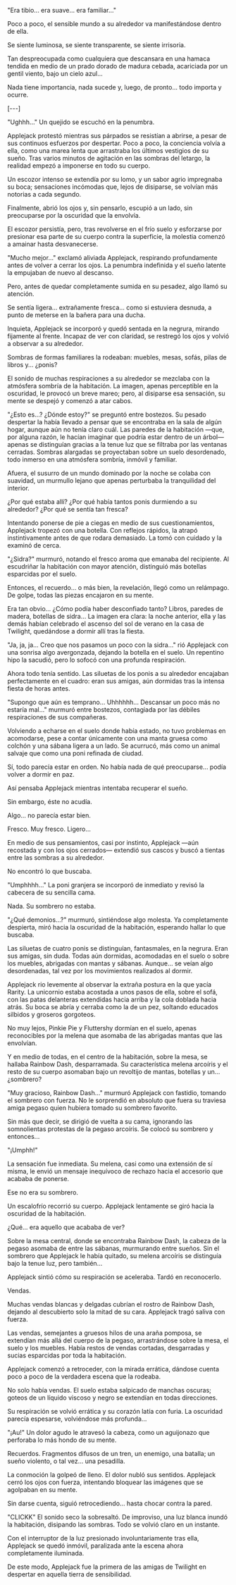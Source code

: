 "Era tibio... era suave... era familiar..."

Poco a poco, el sensible mundo a su alrededor va manifestándose dentro de ella.

Se siente luminosa, se siente transparente, se siente irrisoria.

Tan despreocupada como cualquiera que descansara en una hamaca tendida en medio de un prado dorado de madura cebada,
acariciada por un gentil viento, bajo un cielo azul...

Nada tiene importancia, nada sucede y, luego, de pronto... todo importa y ocurre.

[---]

"Ughhh..." Un quejido se escuchó en la penumbra.

Applejack protestó mientras sus párpados se resistían a abrirse, a pesar de sus continuos esfuerzos por despertar. Poco a poco, la conciencia volvía a ella, como una marea lenta que arrastraba los últimos vestigios de su sueño. Tras varios minutos de agitación en las sombras del letargo, la realidad empezó a imponerse en todo su cuerpo.

Un escozor intenso se extendía por su lomo, y un sabor agrio impregnaba su boca; sensaciones incómodas que, lejos de disiparse, se volvían más notorias a cada segundo.

Finalmente, abrió los ojos y, sin pensarlo, escupió a un lado, sin preocuparse por la oscuridad que la envolvía.

El escozor persistía, pero, tras revolverse en el frío suelo y esforzarse por presionar esa parte de su cuerpo contra la superficie, la molestia comenzó a amainar hasta desvanecerse.

"Mucho mejor..." exclamó aliviada Applejack, respirando profundamente antes de volver a cerrar los ojos. La penumbra indefinida y el sueño latente la empujaban de nuevo al descanso.

Pero, antes de quedar completamente sumida en su pesadez, algo llamó su atención.

Se sentía ligera… extrañamente fresca… como si estuviera desnuda, a punto de meterse en la bañera para una ducha.

Inquieta, Applejack se incorporó y quedó sentada en la negrura, mirando fijamente al frente. Incapaz de ver con claridad, se restregó los ojos y volvió a observar a su alrededor.

Sombras de formas familiares la rodeaban: muebles, mesas, sofás, pilas de libros y… ¿ponis?

El sonido de muchas respiraciones a su alrededor se mezclaba con la atmósfera sombría de la habitación. La imagen, apenas perceptible en la oscuridad, le provocó un breve mareo; pero, al disiparse esa sensación, su mente se despejó y comenzó a atar cabos.

"¿Esto es...? ¿Dónde estoy?" se preguntó entre bostezos. Su pesado despertar la había llevado a pensar que se encontraba en la sala de algún hogar, aunque aún no tenía claro cuál. Las paredes de la habitación —que, por alguna razón, le hacían imaginar que podría estar dentro de un árbol— apenas se distinguían gracias a la tenue luz que se filtraba por las ventanas cerradas. Sombras alargadas se proyectaban sobre un suelo desordenado, todo inmerso en una atmósfera sombría, inmóvil y familiar.

Afuera, el susurro de un mundo dominado por la noche se colaba con suavidad, un murmullo lejano que apenas perturbaba la tranquilidad del interior.

¿Por qué estaba allí? ¿Por qué había tantos ponis durmiendo a su alrededor? ¿Por qué se sentía tan fresca?

Intentando ponerse de pie a ciegas en medio de sus cuestionamientos, Applejack tropezó con una botella. Con reflejos rápidos, la atrapó instintivamente antes de que rodara demasiado. La tomó con cuidado y la examinó de cerca.

"¿Sidra?" murmuró, notando el fresco aroma que emanaba del recipiente. Al escudriñar la habitación con mayor atención, distinguió más botellas esparcidas por el suelo.

Entonces, el recuerdo… o más bien, la revelación, llegó como un relámpago. De golpe, todas las piezas encajaron en su mente.

Era tan obvio… ¿Cómo podía haber desconfiado tanto? Libros, paredes de madera, botellas de sidra… La imagen era clara: la noche anterior, ella y las demás habían celebrado el ascenso del sol de verano en la casa de Twilight, quedándose a dormir allí tras la fiesta.

"Ja, ja, ja... Creo que nos pasamos un poco con la sidra..." rió Applejack con una sonrisa algo avergonzada, dejando la botella en el suelo. Un repentino hipo la sacudió, pero lo sofocó con una profunda respiración.

Ahora todo tenía sentido. Las siluetas de los ponis a su alrededor encajaban perfectamente en el cuadro: eran sus amigas, aún dormidas tras la intensa fiesta de horas antes.

"Supongo que aún es temprano... Uhhhhhh... Descansar un poco más no estaría mal..." murmuró entre bostezos, contagiada por las débiles respiraciones de sus compañeras.

Volviendo a echarse en el suelo donde había estado, no tuvo problemas en acomodarse, pese a contar únicamente con una manta gruesa como colchón y una sábana ligera a un lado. Se acurrucó, más como un animal salvaje que como una poni refinada de ciudad.

Sí, todo parecía estar en orden. No había nada de qué preocuparse... podía volver a dormir en paz.

Así pensaba Applejack mientras intentaba recuperar el sueño.

Sin embargo, éste no acudía.

Algo… no parecía estar bien.

Fresco. Muy fresco. Ligero…

En medio de sus pensamientos, casi por instinto, Applejack —aún recostada y con los ojos cerrados— extendió sus cascos y buscó a tientas entre las sombras a su alrededor.

No encontró lo que buscaba.

"Umphhhh..." La poni granjera se incorporó de inmediato y revisó la cabecera de su sencilla cama.

Nada. Su sombrero no estaba.

"¿Qué demonios...?" murmuró, sintiéndose algo molesta. Ya completamente despierta, miró hacia la oscuridad de la habitación, esperando hallar lo que buscaba.

Las siluetas de cuatro ponis se distinguían, fantasmales, en la negrura. Eran sus amigas, sin duda. Todas aún dormidas, acomodadas en el suelo o sobre los muebles, abrigadas con mantas y sábanas. Aunque… se veían algo desordenadas, tal vez por los movimientos realizados al dormir.

Applejack rio levemente al observar la extraña postura en la que yacía Rarity. La unicornio estaba acostada a unos pasos de ella, sobre el sofá, con las patas delanteras extendidas hacia arriba y la cola doblada hacia atrás. Su boca se abría y cerraba como la de un pez, soltando educados silbidos y groseros gorgoteos.

No muy lejos, Pinkie Pie y Fluttershy dormían en el suelo, apenas reconocibles por la melena que asomaba de las abrigadas mantas que las envolvían.

Y en medio de todas, en el centro de la habitación, sobre la mesa, se hallaba Rainbow Dash, desparramada. Su característica melena arcoíris y el resto de su cuerpo asomaban bajo un revoltijo de mantas, botellas y un… ¿sombrero?

"Muy gracioso, Rainbow Dash..." murmuró Applejack con fastidio, tomando el sombrero con fuerza. No le sorprendió en absoluto que fuera su traviesa amiga pegaso quien hubiera tomado su sombrero favorito.

Sin más que decir, se dirigió de vuelta a su cama, ignorando las somnolientas protestas de la pegaso arcoíris. Se colocó su sombrero y entonces...

"¡Umphh!"

La sensación fue inmediata. Su melena, casi como una extensión de sí misma, le envió un mensaje inequívoco de rechazo hacia el accesorio que acababa de ponerse.

Ese no era su sombrero.

Un escalofrío recorrió su cuerpo. Applejack lentamente se giró hacia la oscuridad de la habitación.

¿Qué... era aquello que acababa de ver?

Sobre la mesa central, donde se encontraba Rainbow Dash, la cabeza de la pegaso asomaba de entre las sábanas, murmurando entre sueños. Sin el sombrero que Applejack le había quitado, su melena arcoíris se distinguía bajo la tenue luz, pero también…

Applejack sintió cómo su respiración se aceleraba. Tardó en reconocerlo.

Vendas.

Muchas vendas blancas y delgadas cubrían el rostro de Rainbow Dash, dejando al descubierto solo la mitad de su cara. Applejack tragó saliva con fuerza.

Las vendas, semejantes a gruesos hilos de una araña pomposa, se extendían más allá del cuerpo de la pegaso, arrastrándose sobre la mesa, el suelo y los muebles. Había restos de vendas cortadas, desgarradas y sucias esparcidas por toda la habitación.

Applejack comenzó a retroceder, con la mirada errática, dándose cuenta poco a poco de la verdadera escena que la rodeaba.

No solo había vendas. El suelo estaba salpicado de manchas oscuras; goteos de un líquido viscoso y negro se extendían en todas direcciones.

Su respiración se volvió errática y su corazón latía con furia. La oscuridad parecía espesarse, volviéndose más profunda...

"¡Au!" Un dolor agudo le atravesó la cabeza, como un aguijonazo que perforaba lo más hondo de su mente.

Recuerdos. Fragmentos difusos de un tren, un enemigo, una batalla; un sueño violento, o tal vez... una pesadilla.

La conmoción la golpeó de lleno. El dolor nubló sus sentidos. Applejack cerró los ojos con fuerza, intentando bloquear las imágenes que se agolpaban en su mente.

Sin darse cuenta, siguió retrocediendo... hasta chocar contra la pared.

"CLICKK" El sonido seco la sobresaltó. De improviso, una luz blanca inundó la habitación, disipando las sombras. Todo se volvió claro en un instante.

Con el interruptor de la luz presionado involuntariamente tras ella, Applejack se quedó inmóvil, paralizada ante la escena ahora completamente iluminada.

De este modo, Applejack fue la primera de las amigas de Twilight en despertar en aquella tierra de sensibilidad.